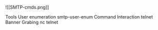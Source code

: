 ![[SMTP-cmds.png]]

Tools
	User enumeration
		smtp-user-enum
	Command Interaction
		telnet
	Banner Grabing
		nc
		telnet